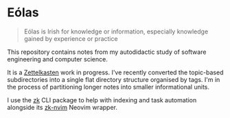 # Eólas

> Eólas is Irish for knowledge or information, especially knowledge gained by
> experience or practice

This repository contains notes from my autodidactic study of software
engineering and computer science.

It is a [Zettelkasten]() work in progress. I've recently converted the
topic-based subdirectories into a single flat directory structure organised by
tags. I'm in the process of partitioning longer notes into smaller informational
units.

I use the [zk](https://github.com/zk-org/zk) CLI package to help with indexing
and task automation alongside its [zk-nvim](https://github.com/zk-org/zk-nvim)
Neovim wrapper.
